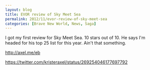 ```yaml
---
layout: blog
title: EVOR review of Sky Meet Sea
permalink: 2012/11/evor-review-of-sky-meet-sea
categories: [Brave New World, News, Saga]
---
```


I got my first review for Sky Meet Sea. 10 stars out of 10. He says I'm headed for his top 25 list for this year. Ain't that something.

<a href="http://axel.me/eb" title="link">http://axel.me/eb</a>

https://twitter.com/kristeraxel/status/269254046177697792
